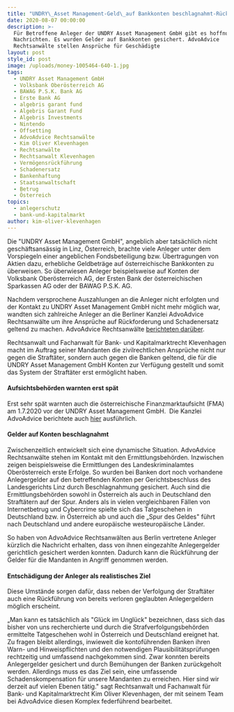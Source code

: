 ```yaml
---
title: "UNDRY\_Asset Management-Geld\_auf Bankkonten beschlagnahmt-Rückführung an Geschädigte"
date: 2020-08-07 00:00:00
description: >-
  Für Betroffene Anleger der UNDRY Asset Management GmbH gibt es hoffnungsvolle
  Nachrichten. Es wurden Gelder auf Bankkonten gesichert. AdvoAdvice
  Rechtsanwälte stellen Ansprüche für Geschädigte
layout: post
style_id: post
image: /uploads/money-1005464-640-1.jpg
tags:
  - UNDRY Asset Management GmbH
  - Volksbank Oberösterreich AG
  - BAWAG P.S.K. Bank AG
  - Erste Bank AG
  - algebris garant fund
  - Algebris Garant Fund
  - Algebris Investments
  - Nintendo
  - Offsetting
  - AdvoAdvice Rechtsanwälte
  - Kim Oliver Klevenhagen
  - Rechtsanwälte
  - Rechtsanwalt Klevenhagen
  - Vermögensrückführung
  - Schadenersatz
  - Bankenhaftung
  - Staatsanwaltschaft
  - Betrug
  - Österreich
topics:
  - anlegerschutz
  - bank-und-kapitalmarkt
author: kim-oliver-klevenhagen
---
```


Die "UNDRY Asset Management GmbH", angeblich aber tatsächlich nicht geschäftsansässig in Linz, Österreich, brachte viele Anleger unter dem Vorspiegeln einer angeblichen Fondsbeteiligung bzw. Übertragungen von Aktien dazu, erhebliche Geldbeträge auf österreichische Bankkonten zu überweisen. So überwiesen Anleger beispielsweise auf Konten der Volksbank Oberösterreich AG, der Ersten Bank der österreichischen Sparkassen AG oder der BAWAG P.S.K. AG.

Nachdem versprochene Auszahlungen an die Anleger nicht erfolgten und der Kontakt zu UNDRY Asset Management GmbH nicht mehr möglich war, wandten sich zahlreiche Anleger an die Berliner Kanzlei AdvoAdvice Rechtsanwälte um ihre Ansprüche auf Rückforderung und Schadenersatz geltend zu machen. AdvoAdvice Rechtsanwälte [berichteten darüber](https://advoadvice.de/blog/undry-asset-management-gmbh-aus-linz-anleger-melden-sich/).

Rechtsanwalt und Fachanwalt für Bank- und Kapitalmarktrecht Klevenhagen macht im Auftrag seiner Mandanten die zivilrechtlichen Ansprüche nicht nur gegen die Straftäter, sondern auch gegen die Banken geltend, die für die UNDRY Asset Management GmbH Konten zur Verfügung gestellt und somit das System der Straftäter erst ermöglicht haben.

#### Aufsichtsbehörden warnten erst spät

Erst sehr spät warnten auch die österreichische Finanzmarktaufsicht (FMA) am 1.7.2020 vor der UNDRY Asset Management GmbH. &nbsp;Die Kanzlei AdvoAdvice berichtete auch [hier](https://advoadvice.de/blog/erfolg-f%C3%BCr-advoadvice-rechtsanw%C3%A4lte-mbb-aufsichtsbeh%C3%B6rden-warnen-vor-undry-asset-management-gmbh/) ausführlich.

#### Gelder auf Konten beschlagnahmt

Zwischenzeitlich entwickelt sich eine dynamische Situation. AdvoAdvice Rechtsanwälte stehen im Kontakt mit den Ermittlungsbehörden. Inzwischen zeigen beispielsweise die Ermittlungen des Landeskriminalamtes Oberösterreich erste Erfolge. So wurden bei Banken dort noch vorhandene Anlegergelder auf den betreffenden Konten per Gerichtsbeschluss des Landesgerichts Linz durch Beschlagnahmung gesichert. Auch sind die Ermittlungsbehörden sowohl in Österreich als auch in Deutschland den Straftätern auf der Spur. Anders als in vielen vergleichbaren Fällen von Internetbetrug und Cybercrime spielte sich das Tatgeschehen in Deutschland bzw. in Österreich ab und auch die „Spur des Geldes" führt nach Deutschland und andere europäische westeuropäische Länder.

So haben von AdvoAdvice Rechtsanwälten aus Berlin vertretene Anleger kürzlich die Nachricht erhalten, dass von ihnen eingezahlte Anlegergelder gerichtlich gesichert werden konnten. Dadurch kann die Rückführung der Gelder für die Mandanten in Angriff genommen werden.

#### Entschädigung der Anleger als realistisches Ziel

Diese Umstände sorgen dafür, dass neben der Verfolgung der Straftäter auch eine Rückführung von bereits verloren geglaubten Anlegergeldern möglich erscheint.

„Man kann es tatsächlich als "Glück im Unglück" bezeichnen, dass sich das bisher von uns recherchierte und durch die Strafverfolgungsbehörden ermittelte Tatgeschehen wohl in Österreich und Deutschland ereignet hat. Zu fragen bleibt allerdings, inwieweit die kontoführenden Banken ihren Warn- und Hinweispflichten und den notwendigen Plausibilitätsprüfungen rechtzeitig und umfassend nachgekommen sind. Zwar konnten bereits Anlegergelder gesichert und durch Bemühungen der Banken zurückgeholt werden. Allerdings muss es das Ziel sein, eine umfassende Schadenskompensation für unsere Mandanten zu erreichen. Hier sind wir derzeit auf vielen Ebenen tätig." sagt Rechtsanwalt und Fachanwalt für Bank- und Kapitalmarktrecht Kim Oliver Klevenhagen, der mit seinem Team bei AdvoAdvice diesen Komplex federführend bearbeitet.

&nbsp;